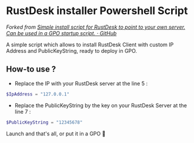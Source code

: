 # RustDesk installer Powershell Script

*Forked from [Simple install script for RustDesk to point to your own server. Can be used in a GPO startup script. · GitHub](https://gist.github.com/quonic/db3f97d42ea6ae853e3c2120864d8b21)*

A simple script which allows to install RustDesk Client with custom IP Address and PublicKeyString, ready to deploy in GPO.

## How-to use ?

- Replace the IP with your RustDesk server at the line 5 :

```powershell
$IpAddress = "127.0.0.1"
```

- Replace the PublicKeyString by the key on your RustDesk Server at the line 7 :

```powershell
$PublicKeyString = "12345678"
```

Launch and that's all, or put it in a GPO 🎉
